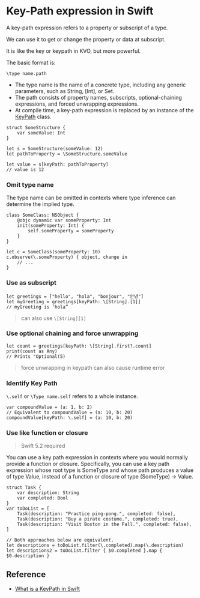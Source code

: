 # Key-Path expression in Swift

A key-path expression refers to a property or subscript of a type.

We can use it to get or change the property or data at subscript.

It is like the key or keypath in KVO, but more powerful.

The basic format is:

`\type name.path`

- The type name is the name of a concrete type, including any generic parameters, such as String, [Int], or Set<Int>.
- The path consists of property names, subscripts, optional-chaining expressions, and forced unwrapping expressions.
- At compile time, a key-path expression is replaced by an instance of the [KeyPath](https://developer.apple.com/documentation/swift/keypath) class.

```
struct SomeStructure {
    var someValue: Int
}

let s = SomeStructure(someValue: 12)
let pathToProperty = \SomeStructure.someValue

let value = s[keyPath: pathToProperty]
// value is 12
```

### Omit type name

The type name can be omitted in contexts where type inference can determine the implied type.

```
class SomeClass: NSObject {
    @objc dynamic var someProperty: Int
    init(someProperty: Int) {
        self.someProperty = someProperty
    }
}

let c = SomeClass(someProperty: 10)
c.observe(\.someProperty) { object, change in
    // ...
}
```

### Use as subscript

```
let greetings = ["hello", "hola", "bonjour", "안녕"]
let myGreeting = greetings[keyPath: \[String].[1]]
// myGreeting is 'hola”
```

> can also use `\[String][1]`

### Use optional chaining and force unwrapping

```
let count = greetings[keyPath: \[String].first?.count]
print(count as Any)
// Prints "Optional(5)
```

> force unwrapping in keypath can also cause runtime error

### Identify Key Path

`\.self` or `\Type name.self` refers to a whole instance.

```
var compoundValue = (a: 1, b: 2)
// Equivalent to compoundValue = (a: 10, b: 20)
compoundValue[keyPath: \.self] = (a: 10, b: 20)
```

### Use like function or closure

> Swift 5.2 required

You can use a key path expression in contexts where you would normally provide a function or closure. Specifically, you can use a key path expression whose root type is SomeType and whose path produces a value of type Value, instead of a function or closure of type (SomeType) -> Value.

```
struct Task {
    var description: String
    var completed: Bool
}
var toDoList = [
    Task(description: "Practice ping-pong.", completed: false),
    Task(description: "Buy a pirate costume.", completed: true),
    Task(description: "Visit Boston in the Fall.", completed: false),
]

// Both approaches below are equivalent.
let descriptions = toDoList.filter(\.completed).map(\.description)
let descriptions2 = toDoList.filter { $0.completed }.map { $0.description }
```

## Reference
- [What is a KeyPath in Swift](https://sarunw.com/posts/what-is-keypath-in-swift/)
